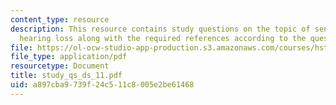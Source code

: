 ```yaml
---
content_type: resource
description: This resource contains study questions on the topic of sensorineural
  hearing loss along with the required references according to the question.
file: https://ol-ocw-studio-app-production.s3.amazonaws.com/courses/hst-721-the-peripheral-auditory-system-fall-2005/a897cba9739f24c511c8005e2be61468_study_qs_ds_11.pdf
file_type: application/pdf
resourcetype: Document
title: study_qs_ds_11.pdf
uid: a897cba9-739f-24c5-11c8-005e2be61468
---
```

